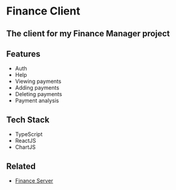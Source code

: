 # Finance Client
## The client for my Finance Manager project

## Features
- Auth
- Help
- Viewing payments
- Adding payments
- Deleting payments
- Payment analysis

## Tech Stack
- TypeScript
- ReactJS
- ChartJS

## Related
- [Finance Server](https://github.com/jaromaster/finance-server)
